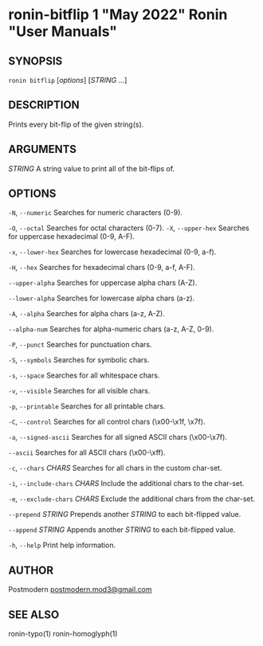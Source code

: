 # ronin-bitflip 1 "May 2022" Ronin "User Manuals"

## SYNOPSIS

`ronin bitflip` [*options*] [*STRING* ...]

## DESCRIPTION

Prints every bit-flip of the given string(s).

## ARGUMENTS

*STRING*
  A string value to print all of the bit-flips of.

## OPTIONS

`-N`, `--numeric`
  Searches for numeric characters (0-9).

`-O`, `--octal`
  Searches for octal characters (0-7).
`-X`, `--upper-hex`
  Searches for uppercase hexadecimal (0-9, A-F).

`-x`, `--lower-hex`
  Searches for lowercase hexadecimal (0-9, a-f).

`-H`, `--hex`
  Searches for hexadecimal chars (0-9, a-f, A-F).

`--upper-alpha`
  Searches for uppercase alpha chars (A-Z).

`--lower-alpha`
  Searches for lowercase alpha chars (a-z).

`-A`, `--alpha`
  Searches for alpha chars (a-z, A-Z).

`--alpha-num`
  Searches for alpha-numeric chars (a-z, A-Z, 0-9).

`-P`, `--punct`
  Searches for punctuation chars.

`-S`, `--symbols`
  Searches for symbolic chars.

`-s`, `--space`
  Searches for all whitespace chars.

`-v`, `--visible`
  Searches for all visible chars.

`-p`, `--printable`
  Searches for all printable chars.

`-C`, `--control`
  Searches for all control chars (\x00-\x1f, \x7f).

`-a`, `--signed-ascii`
  Searches for all signed ASCII chars (\x00-\x7f).

`--ascii`
  Searches for all ASCII chars (\x00-\xff).

`-c`, `--chars` *CHARS*
  Searches for all chars in the custom char-set.

`-i`, `--include-chars` *CHARS*
  Include the additional chars to the char-set.

`-e`, `--exclude-chars` *CHARS*
  Exclude the additional chars from the char-set.

`--prepend` *STRING*
  Prepends another *STRING* to each bit-flipped value.

`--append` *STRING*
  Appends another *STRING* to each bit-flipped value.

`-h`, `--help`
  Print help information.

## AUTHOR

Postmodern <postmodern.mod3@gmail.com>

## SEE ALSO

ronin-typo(1) ronin-homoglyph(1)
